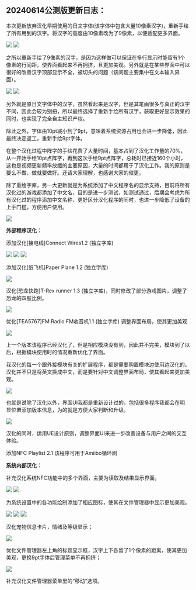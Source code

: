 20240614公测版更新日志：
-------------------------------------------------------------------------------------------
本次更新放弃汉化早期使用的日文字体(该字体中包含大量10像素汉字)，重新手绘了所有用到的汉字。将汉字的高度由10像素改为了9像素，以便适配更多界面。

<img src="screenshot/Screenshot-001.png">
<img src="screenshot/Screenshot-002.png">

之所以重新手绘了9像素的汉字，是因为这样做可以保证在多行显示时能留有1个像素的行间距，使界面看起来不再拥挤，且更加美观。另外就是在某些界面中可以很好的改善汉字顶部显示不全，被切头的问题（该问题主要集中在文本输入界面）。

<img src="screenshot/Screenshot-003.png">
<img src="screenshot/Screenshot-004.png">

另外就是原日文字体中的汉字，虽然看起来是汉字，但是其笔画很多与真正的汉字不同，因此会较为别扭，所以最终选择了重新手绘所有汉字，获取更好显示效果的同时，也实现了完全自主知识产权。

除此之外，字体由10pt减小到了9pt，意味着系统资源占用也会进一步降低，因此最终决定返工，重新手绘9pt字体。

在整个汉化过程中阵字的手绘花费了大量时间，基本占到了汉化工作量的70%，从一开始手绘10pt点阵字，再到这次手绘9pt点阵字，总耗时已接近160个小时，这也是视频更新频率放缓的主要原因，大量的时间都用于了汉化工作。我的原则是要么不做，做就要做好。还请大家理解，也感谢大家的催更。


除了重绘字库，另一大更新就是为系统添加了中文程序名的显示支持，目前将所有汉化过的游戏都添加了中文名，目的是进一步测试，如测试通过，后期会考虑为所有汉化过的程序添加中文名称，更好区分汉化程序的同时，也进一步降低了设备的上手门槛，方便用户使用。

<img src="screenshot/Screenshot-005.png">


**外部程序汉化：**

添加汉化[接电线]Connect Wires1.2 (独立字库)

<img src="screenshot/Screenshot-006.png">
<img src="screenshot/Screenshot-007.png">
<img src="screenshot/Screenshot-008.png">

添加汉化[纸飞机]Paper Plane 1.2 (独立字库)

<img src="screenshot/Screenshot-009.png">

汉化[恐龙快跑]T-Rex runner 1.3 (独立字库)，同时修改了部分游戏图片，调整了恐龙的四肢比例。

<img src="screenshot/Screenshot-010.png">

优化[TEA5767]FM Radio FM收音机1.1 (独立字库) 调整界面布局，使其更加美观

<img src="screenshot/Screenshot-011.png">

上一个版本该程序已经汉化了，但是相应模块没有到，因此并不完美，模块到了以后，根据模块使用时的情况重新优化了界面。

我汉化的每一个跟外接模块有关的扩展程序，都是需要购置模块边使用边汉化的。汉化并不只是将英文换成中文，而是要针对中文调整界面布局，使其看起来更加美观。

<img src="screenshot/Screenshot-012.png">

也就是说除了汉化以外，界面UI我都是重新设计过的，包括很多程序我都会在明显位置添加版本信息，为的就是方便大家判断和升级。

<img src="screenshot/Screenshot-013.png">

汉化的同时，运用UE设计原则，调整界面UI来进一步改善设备与用户之间的交互体验。

添加NFC Playlist 2.1 该程序可用于Amiibo循环刷

**系统内部汉化：**

补充汉化系统NFC功能中的多个界面，主要为读取及结果显示界面。

<img src="screenshot/Screenshot-014.png">
<img src="screenshot/Screenshot-015.png">

为系统设置中的各功能绘制添加了相应图标，使其在文件管理器中显示更加美观。

<img src="screenshot/Screenshot-016.png">
<img src="screenshot/Screenshot-017.png">
<img src="screenshot/Screenshot-018.png">

汉化宠物信息卡片，情绪及等级显示；

<img src="screenshot/Screenshot-019.png">

优化文件管理器左上角的标题显示框，汉字上下各留了1个像素的距离，使其更加美观，更换9pt字体后管理菜单不再拥挤；

<img src="screenshot/Screenshot-020.png">

补充汉化文件管理器菜单里的“移动”选项。
